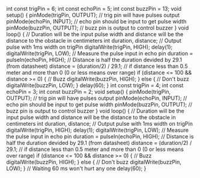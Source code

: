 int const trigPin = 6; 
int const echoPin = 5;
int const buzzPin = 13;
void setup() { 
pinMode(trigPin, OUTPUT); // trig pin will have pulses output 
pinMode(echoPin, INPUT); // echo pin should be input to get pulse width pinMode(buzzPin, OUTPUT); // buzz pin is output to control buzzer 
}
void loop() { 
// Duration will be the input pulse width and distance will be the distance to the obstacle in centimeters 
int duration, distance;
// Output pulse with 1ms width on trigPin 
digitalWrite(trigPin, HIGH); 
delay(1); 
digitalWrite(trigPin, LOW); // Measure the pulse input in echo pin 
duration = pulseIn(echoPin, HIGH); // Distance is half the duration devided by 29.1 (from datasheet) 
distance = (duration/2) / 29.1; 
// if distance less than 0.5 meter and more than 0 (0 or less means over range)
if (distance <= 100 && distance >= 0) {
// Buzz
digitalWrite(buzzPin, HIGH); 
} 
else
{ // Don't buzz
digitalWrite(buzzPin, LOW); 
} 
delay(60); 
} 
int const trigPin = 4; 
int const echoPin = 3;
int const buzzPin = 2; 
void setup() {
pinMode(trigPin, OUTPUT); 
// trig pin will have pulses output 
pinMode(echoPin, INPUT); 
// echo pin should be input to get pulse width 
pinMode(buzzPin, OUTPUT); 
// buzz pin is output to control buzzer 
} 
void loop() {
// Duration will be the input pulse width and distance will be the distance to the obstacle in centimeters
int duration, distance; // Output pulse with 1ms width on trigPin 
digitalWrite(trigPin, HIGH);
delay(1); 
digitalWrite(trigPin, LOW);
// Measure the pulse input in echo pin duration = pulseIn(echoPin, HIGH); 
// Distance is half the duration devided by 29.1 (from datasheet) 
distance = (duration/2) / 29.1;
// if distance less than 0.5 meter and more than 0 (0 or less means over range) 
if (distance <= 100 && distance >= 0) { // Buzz digitalWrite(buzzPin, HIGH); } 
else { // Don't buzz 
digitalWrite(buzzPin, LOW); 
}
// Waiting 60 ms won't hurt any one delay(60); 
}
